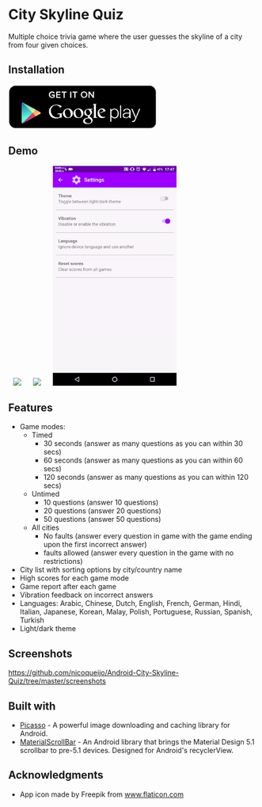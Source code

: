 # City Skyline Quiz
Multiple choice trivia game where the user guesses the skyline of a city from four given choices.

## Installation
<a href="https://play.google.com/store/apps/details?id=com.nicoqueijo.cityskylinequiz" target="_blank">
<img src="screenshots/google_play.png" a_blank href="https://play.google.com/store/apps/details?id=com.nicoqueijo.cityskylinequiz">
</a>

## Demo
<p float="left">
  <img src="/screenshots/demos/demo_game.gif" hspace="10" width="250" />
  <img src="/screenshots/demos/demo_list.gif" hspace="10" width="250" /> 
  <img src="/screenshots/demos/demo_settings.gif" hspace="10" width="250" />
</p>

## Features
* Game modes:
  * Timed
    * 30 seconds (answer as many questions as you can within 30 secs)
    * 60 seconds (answer as many questions as you can within 60 secs)
    * 120 seconds (answer as many questions as you can within 120 secs)
  * Untimed
    * 10 questions (answer 10 questions)
    * 20 questions (answer 20 questions)
    * 50 questions (answer 50 questions)
  * All cities
    * No faults (answer every question in game with the game ending upon the first incorrect answer)
    * faults allowed (answer every question in the game with no restrictions)
* City list with sorting options by city/country name
* High scores for each game mode
* Game report after each game
* Vibration feedback on incorrect answers
* Languages:
  Arabic, Chinese, Dutch, English, French, German, Hindi, Italian, Japanese, Korean, Malay, Polish, Portuguese, Russian, Spanish, Turkish
* Light/dark theme

## Screenshots
https://github.com/nicoqueijo/Android-City-Skyline-Quiz/tree/master/screenshots

## Built with
* <a href="https://github.com/square/picasso" target="_blank">Picasso</a> - A powerful image downloading and caching library for Android.
* <a href="https://github.com/turing-tech/MaterialScrollBar" target="_blank">MaterialScrollBar</a> - An Android library that brings the Material Design 5.1 scrollbar to pre-5.1 devices. Designed for Android's recyclerView.

## Acknowledgments
* App icon made by Freepik from www.flaticon.com
